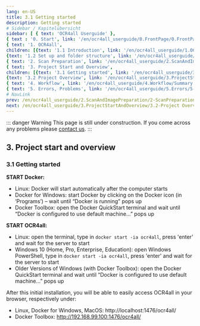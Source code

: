 ```yaml
---
lang: en-US
title: 3.1 Getting started
description: Getting started
# Sidebar / Kapitelübersicht
sidebar: [ { text: 'OCR4all Userguide' },
{ text : '0. Start', link: '/en/ocr4all_userguide/0.FrontPage/0.FrontPage.md' }, 
{ text: '1. OCR4all', 
children: [{text: '1.1 Introduction', link: '/en/ocr4all_userguide/1.OCR4all/1.1_Introduction.md'}, 
{text: '1.2 Set up and folder structure', link: '/en/ocr4all_userguide/1.OCR4all/1.2_Set up and folder structure.md'}]}, 
{ text: '2. Scan Preparation', link: '/en/ocr4all_userguide/2.ScanAndImagePreparation/2-ScanPreparation.md', }, 
{ text: '3. Project Start and Overview', 
children: [{text: '3.1 Getting started', link: '/en/ocr4all_userguide/3.ProjectStartAndOverview/3.1-Getting started.md'}, 
{text: '3.2 Project Overview', link: '/en/ocr4all_userguide/3.ProjectStartAndOverview/3.2-Project Overview.md'}]}, 
{ text: '4. Workflow', link: '/en/ocr4all_userguide/4.Workflow/Summary.md', }, 
{ text: '5. Errors, Problems', link: '/en/ocr4all_userguide/5.Errors/5-Errors-Problems.md', }]
# NavLink
prev: /en/ocr4all_userguide/2.ScanAndImagePreparation/2-ScanPreparation.md
next: /en/ocr4all_userguide/3.ProjectStartAndOverview/3.2-Project Overview.md
---
```

::: danger Warning
This page is still under construction.
If you come across any problems please [contact us](mailto:florian.langhanki@uni-wuerzburg.de).
:::
## 3.	Project start and overview

### 3.1	Getting started

**START Docker:**
- Linux: Docker will start automatically after the computer starts
- Docker for Windows: start Docker by clicking on the Docker icon (in ‘Programs’) – wait until “Docker is running” pops up
- Docker Toolbox: open the Docker QuickStart terminal and wait until “Docker is configured to use default machine…” pops up

**START OCR4all:**
- Linux: open the terminal, type in `docker start -ia ocr4all`, press 'enter' and wait for the server to start
- Windows 10 (Home, Pro, Enterprise, Education): open Windows PowerShell, type in `docker start -ia ocr4all`, press 'enter' and wait for the server to start
- Older Versions of Windows (with Docker Toolbox): open the Docker QuickStart terminal and wait until “Docker is configured to use default machine…” pops up

After this initial installation, you will be able to easily access OCR4all in your browser, respectively under:
- Linux, Docker for Windows, MacOS: http://localhost:1476/ocr4all/
- Docker Toolbox: http://192.168.99.100:1476/ocr4all/
